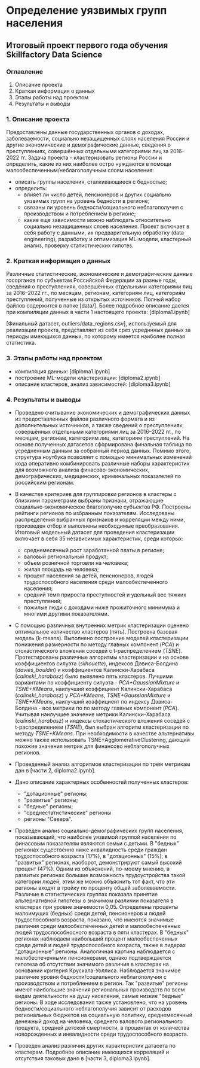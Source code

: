 # Определение уязвимых групп населения
## Итоговый проект первого года обучения Skillfactory Data Science

### Оглавление
1. Описание проекта
2. Краткая информация о данных
3. Этапы работы над проектом
4. Результаты и выводы  


### 1. Описание проекта

Предоставлены данные государственных органов о доходах, заболеваемости, социально незащищенных слоях населения России и другие экономические и демографические данные, сведения о преступлениях, совершённых отдельными категориями лиц за 2016–2022 гг. Задача проекта - кластеризовать регионы России и определить, какие из них наиболее остро нуждаются в помощи малообеспеченным/неблагополучным слоям населения:
* описать группы населения, сталкивающиеся с бедностью;
* определить:
  + влияет ли число детей, пенсионеров и других социально уязвимых групп на уровень бедности в регионе;
  + связаны ли уровень бедности/социального неблагополучия с производством и потреблением в регионе;
  + какие еще зависимости можно наблюдать относительно социально незащищенных слоев населения.
Проект включает в себя работу с данными, их предварительную обработку (data engineering), разработку и оптимизация ML-модели, кластерный анализ, проверку статистических гипотез.


### 2. Краткая информация о данных

Различные статистические, экономические и демографические данные госорганов по субъектам Российской Федерации за разные годы, сведения о преступлениях, совершённых отдельными категориями лиц за 2016–2022 гг., по месяцам, регионам, категориям лиц, категориям преступлений, полученные из открытых источников. Полный набор файлов содержится в папке [data/]. Более подробное описание дается при компиляции данных в части 1 настоящего проекта: [diploma1.ipynb]

[Финальный датасет, outliers/data_regions.csv], используемый для реализации проекта, представляет из себя срез усредннных данных за периоды имеющихся данных, по которому имеется наиболее полная статистика.


### 3. Этапы работы над проектом

- компиляция данных: [diploma1.ipynb]
- построение ML-модели кластеризации: [diploma2.ipynb]
- описание кластеров, анализ зависимостей: [diploma3.ipynb]


### 4. Результаты и выводы

* Проведено считывание экономических и демографических данных из предоставленных файлов различного формата и из дополнительных источников, а также сведений о преступлениях, совершённых отдельными категориями лиц за 2016–2022 гг., по месяцам, регионам, категориям лиц, категориям преступлений. На основе полученных датасетов сформирована финальная таблица по усредненным данным за собранный период данных. Помимо этого, структура ноутбука позволяет с помощью минимальных изменений кода оперативно комбинировать различные наборы характеристик  для возможного анализа финасово-экономических, демографических, медицинских, криминальных показателей по российским регионам.

* В качестве критериев для группировки регионов в кластеры с близкими параметрами выбраны признаки, отражающие социально-экономическое благополучие субъектов РФ. Построены рейтинги регионов по избранным показателям. Исследованы распределения выбранных признаков и корреляции между ними, произведен отбор и выполнены необходимые преобразования. Итоговый модельный датасет для проведения кластеризации включает в себя 35 независимых характеристик, среди которых: 
  - среднемесячный рост заработанной платы в регионе;
  - валовый региональный продукт;
  - объем розничной торговли на человека;
  - жилая площадь на человека;
  - процент населения за детей, пенсионеров, людей трудоспособного населения среди малообеспеченного населения;
  - средний темп прироста преступностей и удельный вес тяжких преступлений;
  - пожилые люди с доходами ниже прожиточного минимума
  и многими другими показателями.

* С помощью различных внутренних метрик кластеризации оценено оптимальное количество кластеров (пять). Построена базовая модель (k-means). Выполнено построение моделей кластеризации понижения размерности по методу главных компонент (*РСА*) и стохастического вложения соседей с t-распределением (*TSNE*). Протестированы различные алгоритмы кластеризации и на основе коэффициентов силуэта (*silhouette*), индексов Дэвиса-Болдина (*davies_bouldin*) и коэффициентов Калински-Харабаса (*calinski_harabasz*) было выявлено пять кластеров. Лучшими вариантами по коэффициенту силуэта - *PCA+GaussianMixture* и *TSNE+KMeans*, наилучший коэффициент Калински-Харабаса (*calinski_harabasz*) у *PCA+KMeans*, *TSNE+GaussianMixture* и *TSNE+KMeans*, наилучший коэффициент по индексу Дэвиса-Болдина - все метрики по по методу главных компонент (*РСА*). Учитывая наилучшее значение метрики Калински-Харабаса (*calinski_harabasz*) и индексы стохастического вложения соседей с t-распределением (*TSNE*), был выбран алгоритм кластеризации по методу *TSNE+KMeans*. При необходимости в качестве альтернативы можно также использовать TSNE+AgglomerativeClustering, дающий похожие значения метрик для финансово неблагополучных регионов.

* Проведенный анализ алгоритмов кластеризации по трем метрикам дан в [части 2, diploma2.ipynb].

* Дано описание характерных особенностей полученных кластеров:
  - "дотационные" регионы;
  - "развитые" регионы;
  - "бедные" регионы;
  - "среднестатистические" регионы
  - регионы "Севера".

* Проведен анализ социально-демографических групп населения, показывающий, что наиболее уязвимой группой населения по финасовым показателям являются семьи с детьми. В "бедных" регионах существенно ниже инвалидность среди граждан трудоспособного возраста (17%), в "дотационных" (15%); в "развитых" регионах, наоборот, демонстрируют самый высокий процент (47%). Одним из объяснений, по-моему мнению, в развитых регионах большие возможность трудоустройства такой категории людей, этим же можно объяснить тот факт, что эти регионы входят в тройку по проценту общей заболеваемости. Различие в статистических группах показала принятие альтернативной гипотезы о значимом различии показателя в кластерах при уровне значимости 0,05.
Определены проценты малоимущих (бедных) среди детей, пенсионеров и людей трудоспособного возраста, показано, что имеются значимые различия среди малообеспеченных детей и малообеспеченных людей трудоспособносного возраста в пяти кластерах. В "бедных" регионах наблюдаем наибольший процент малообеспеченных среди детей и людей трудоспособного возраста, также в лидерах "дотационные" регионы. Аналогичная картина наблюдается с малобеспеченными пенсионерами, однако подтверждается гипотеза об отсутствии значимого различия в кластерах на основании критерия Крускала-Уоллиса.
Наблюдается значимое различие уровня бедности/социального неблагополучия с производством и потреблением в регион. Так "развитые" регионы имеют наибольшие значения региональных производств по всем видам деятельности на душу населения, самые низкие "бедные" регионы. В ходе исследования также установлено, что на уровень бедности/социального неблагополучия зависит от расходов региональных бюджетов на социальную политику, среднемесячный денежный доход на человека, среднего валового регионального продукта, средней детской смертности, в процентах от количества новорожденных и инвалидности среди трудоспособного возраста.
 
* Проведен анализ различия других характеристик датасета по кластерам. Подробное описание имеющихся корреляций и отсутствия таковых дано в [части 3, diploma3.ipynb].
